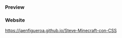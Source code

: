 ### Preview

<div >
  <blockquote class="imgur-embed-pub" lang="en" data-id="9300UOL" data-context="false" ><a href="//imgur.com/9300UOL"></a></blockquote><script async src="//s.imgur.com/min/embed.js" charset="utf-8"></script>
</div>

### Website

https://jaenfigueroa.github.io/Steve-Minecraft-con-CSS

